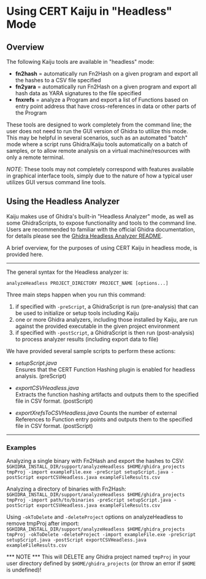 # Using CERT Kaiju in "Headless" Mode

## Overview

The following Kaiju tools are available in "headless" mode:

- **fn2hash** = automatically run Fn2Hash on a given program
and export all the hashes to a CSV file specified
- **fn2yara** = automatically run Fn2Hash on a given program
and export all hash data as YARA signatures to the file specified
- **fnxrefs** = analyze a Program and export a list of Functions
based on entry point address that have cross-references in
data or other parts of the Program

These tools are designed to work completely from the command line;
the user does not need to run the GUI version of Ghidra to utilize
this mode. This may be helpful in several scenarios, such as
an automated "batch" mode where a script runs Ghidra/Kaiju tools
automatically on a batch of samples, or to allow remote analysis
on a virtual machine/resources with only a remote terminal.

*NOTE*: These tools may not completely correspond with features available
in graphical interface tools, simply due to the nature of
how a typical user utilizes GUI versus command line tools.

## Using the Headless Analyzer

Kaiju makes use of Ghidra's built-in "Headless Analyzer" mode, as well
as some GhidraScripts, to expose functionality and tools to the command line.
Users are recommended to familiar with the official Ghidra documentation,
for details please see the [Ghidra Headless Analyzer README](https://ghidra.re/ghidra_docs/analyzeHeadlessREADME.html).

A brief overview, for the purposes of using CERT Kaiju in headless mode, is provided here.

---

The general syntax for the Headless analyzer is:

`analyzeHeadless PROJECT_DIRECTORY PROJECT_NAME [options...]`

Three main steps happen when you run this command:

1. if specified with `-preScript`, a GhidraScript is run (pre-analysis) that can be used to initialize or setup tools including Kaiju
2. one or more Ghidra analyzers, including those installed by Kaiju, are run against the provided executable in the given project environment
3. if specified with `-postScript`, a GhidraScript is then run (post-analysis) to process analyzer results (including export data to file)

We have provided several sample scripts to perform these actions:

- _setupScript.java_  
Ensures that the CERT Function Hashing plugin is enabled for headless analysis. (preScript)

- _exportCSVHeadless.java_  
Extracts the function hashing artifacts and outputs them to the specified file in CSV format. (postScript)

- _exportXrefsToCSVHeadless.java_
Counts the number of external References to Function entry points and outputs them to the specified file in CSV format. (postScript)

---

### Examples

Analyzing a single binary with Fn2Hash and export the hashes to CSV:  
`$GHIDRA_INSTALL_DIR/support/analyzeHeadless $HOME/ghidra_projects tmpProj -import exampleFile.exe -preScript setupScript.java -postScript exportCSVHeadless.java exampleFileResults.csv`

Analyzing a directory of binaries with Fn2Hash:  
`$GHIDRA_INSTALL_DIR/support/analyzeHeadless $HOME/ghidra_projects tmpProj -import path/to/binaries -preScript setupScript.java -postScript exportCSVHeadless.java exampleFileResults.csv`


Using `-okToDelete` and `-deleteProject` options on analyzeHeadless to remove tmpProj after import:  
`$GHIDRA_INSTALL_DIR/support/analyzeHeadless $HOME/ghidra_projects tmpProj -okToDelete -deleteProject -import exampleFile.exe -preScript setupScript.java -postScript exportCSVHeadless.java exampleFileResults.csv`

*** NOTE *** This will DELETE any Ghidra project named `tmpProj` in your user directory defined by `$HOME/ghidra_projects` (or throw an error if `$HOME` is undefined)!

